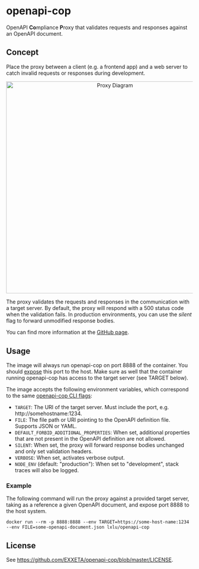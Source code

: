 # openapi-cop

OpenAPI **Co**mpliance **P**roxy that validates requests and responses against an OpenAPI document.

## Concept

Place the proxy between a client (e.g. a frontend app) and a web server to catch invalid requests or responses during
development.

<p align="center">
  <img src="https://raw.githubusercontent.com/EXXETA/openapi-cop/master/orga/diagram.png" alt="Proxy Diagram" width="571.5">
</p>

The proxy validates the requests and responses in the communication with a target server. By default, the proxy will
respond with a 500 status code when the validation fails. In production environments, you can use the *silent* flag to
forward unmodified response bodies.

You can find more information at the [GitHub page](https://github.com/EXXETA/openapi-cop).

## Usage

The image will always run openapi-cop on port 8888 of the container. You
should [expose](https://docs.docker.com/config/containers/container-networking/) this port to the host. Make sure
as well that the container running openapi-cop has access to the target server (see TARGET below).

The image accepts the following environment variables, which correspond to the
same [openapi-cop CLI flags](https://github.com/EXXETA/openapi-cop#cli-usage):

- `TARGET`: The URI of the target server. Must include the port, e.g. http:\/\/somehostname:1234.
- `FILE`: The file path or URI pointing to the OpenAPI definition file. Supports JSON or YAML.
- `DEFAULT_FORBID_ADDITIONAL_PROPERTIES`: When set, additional properties that are not present in the OpenAPI definition
  are not allowed.
- `SILENT`: When set, the proxy will forward response bodies unchanged and only set validation headers.
- `VERBOSE`: When set, activates verbose output.
- `NODE_ENV` (default: "production"): When set to "development", stack traces will also be logged.

### Example

The following command will run the proxy against a provided target server, taking as a reference a given OpenAPI
document, and expose port 8888 to the host system.

```docker run --rm -p 8888:8888 --env TARGET=https://some-host-name:1234 --env FILE=some-openapi-document.json lxlu/openapi-cop```

## License

See https://github.com/EXXETA/openapi-cop/blob/master/LICENSE.
